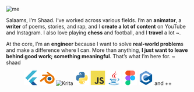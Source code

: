 ![me](https://github.com/user-attachments/assets/c19dd7be-0d1c-4b21-b762-c4487ac25288)



Salaams, I’m Shaad. I’ve worked across various fields. 
I’m an **animator**, a **writer** of poems, stories, and rap, and I **create a lot of content** on YouTube and Instagram. 
I also love playing **chess** and football, and I **travel** a lot ~.

At the core, 
I’m an **engineer** because I want to solve **real-world problem**s and make a difference where I can. 
More than anything, **I just want to leave behind good work; something meaningful**. 
That’s what I’m here for.
~ shaad

<p align="center">
  <img src="https://raw.githubusercontent.com/devicons/devicon/master/icons/flutter/flutter-original.svg" alt="Flutter" width="40" height="40"/>
  
  <img src="https://raw.githubusercontent.com/devicons/devicon/master/icons/blender/blender-original.svg" alt="Blender" width="40" height="40"/>
  
  <img src="https://upload.wikimedia.org/wikipedia/commons/thumb/7/73/Calligrakrita-base.svg/1200px-Calligrakrita-base.svg.png" alt="Krita" width="40" height="40"/> 
  <img src="https://raw.githubusercontent.com/devicons/devicon/master/icons/python/python-original.svg" alt="Python" width="40" height="40"/>
  <img src="https://raw.githubusercontent.com/devicons/devicon/master/icons/javascript/javascript-original.svg" alt="JavaScript" width="40" height="40"/>
  <img src="https://raw.githubusercontent.com/devicons/devicon/master/icons/java/java-original.svg" alt="Java" width="40" height="40"/>
  <img src="https://raw.githubusercontent.com/devicons/devicon/master/icons/figma/figma-original.svg" alt="Blender" width="40" height="40"/>
  <img src="https://raw.githubusercontent.com/devicons/devicon/master/icons/c/c-original.svg" alt="C" width="40" height="40"/> and ++
</p> 

